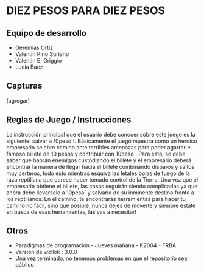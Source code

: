 # DIEZ PESOS PARA DIEZ PESOS

## Equipo de desarrollo

- Geremías Ortiz
- Valentin Pino Suriano
- Valentin E. Griggio
- Lucía Baez

## Capturas

(agregar)

## Reglas de Juego / Instrucciones

La instrucción principal que el usuario debe conocer sobre este juego es la siguiente: salvar a 10peso´!.
Básicamente el juego muestra como un heroico empresario se abre camino ante terribles amenazas para poder agarrar el famoso billete de 10 pesos y contribuir con 10peso´.
Para esto, se debe saber que habrán enemigos custodiando el billete y el empresario deberá encontrar la manera de llegar hacia el billete combinando disparos y saltos muy certeros, todo esto mientras esquiva las letales bolas de fuego de la raza reptiliana que parece haber tomado control de la Tierra. Una vez que el empresario obtiene el billete, las cosas seguirán siendo complicadas ya que ahora debe llevarselo a 10peso´ y salvarlo de su inminente destino frente a los reptilianos.
En el camino, te encontrarás herramientas para hacer tu camino no fácil, sino que posible, nunca dejes de moverte y siempre estate en busca de esas herramientas, las vas a necesitar!


## Otros

- Paradigmas de programación - Jueves mañana - K2004 - FRBA
- Versión de wollok : 3.0.0
- Una vez terminado, no tenemos problemas en que el repositorio sea público
